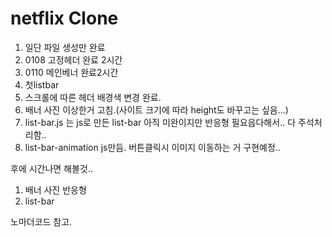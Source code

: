 # netflix Clone

1. 일단 파일 생성만 완료 
2. 0108 고정헤더 완료 2시간
3. 0110 메인베너 완료2시간
4. 첫listbar
5. 스크롤에 따른 헤더 배경색 변경 완료.
6. 배너 사진 이상한거 고침.(사이트 크기에 따라 height도 바꾸고는 싶음...)
7. list-bar.js 는 js로 만든 list-bar 아직 미완이지만 반응형 필요읍다해서.. 다 주석처리함..
8. list-bar-animation js만듬. 버튼클릭시 이미지 이동하는 거 구현예정..

후에 시간나면 해볼것..

1. 배너 사진 반응형
2. list-bar

노마더코드 참고.
